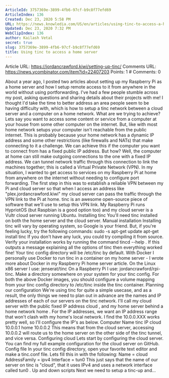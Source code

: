 ```yaml
---
ArticleId: 3757369e-3899-4fb6-97cf-b9c8f77efd69
ArticleIndex: 136
Created: Dec 23, 2020 5:58 PM
URL: https://news.knowledia.com/US/en/articles/using-tinc-to-access-a-home-server-c1619504b2c9911d0d6bc48303c7ea4e41c36f55
Updated: Dec 23, 2020 7:32 PM
WebClipIndex: 136
author: Kailash Vetal
secret: true
slug: 3757369e-3899-4fb6-97cf-b9c8f77efd69
title: Using tinc to access a home server
---
```

Article URL: https://jordancrawford.kiwi/setting-up-tinc/ Comments URL: https://news.ycombinator.com/item?id=22407203 Points: 1 # Comments: 0

About a year ago, I posted two articles about setting up my Raspberry Pi as a home server and how I setup remote access to it from anywhere in the world without using portforwarding. I've had a few people stumble across my post, asking questions and sharing details about their projects with me! I thought I'd take the time to better address an area people seem to be having difficulty with, which is how to setup a tinc network between a cloud server and a computer on a home network.
What are we trying to achieve?
Lets say you want to access some content or service from a computer at your house from some other computer on the internet. But, like with most home network setups your computer isn't reachable from the public internet. This is probably because your home network has a dynamic IP address and some other restrictions (like firewalls and NATs) that make connecting to it a challenge.
We can achieve this if the computer you want to connect from has a fixed public IP address. But how? Well, the computer at home can still make outgoing connections to the one with a fixed IP address. We can tunnel network traffic through this connection to link the machines together; this is called a Virtual Private Network (VPN).
In my situation, I wanted to get access to services on my Raspberry Pi at home from anywhere on the internet without needing to configure port forwarding. The first step in this was to establish a reliable VPN between my Pi and cloud server so that when I access an address like "plex.jordancrawford.kiwi" my cloud server can pass the traffic through the VPN link to the Pi at home.
tinc is an awesome open-source piece of software that we'll use to setup this VPN link. My Raspberry Pi runs HypriotOS (but Raspbian is a good option too) and my cloud server is a Vultr cloud server running Ubuntu.
Installing tinc
You'll need tinc installed on both the home server and the cloud server.
Manual installation
Installing tinc will vary by operating system, so Google is your friend. But, if you're feeling lucky, try the following commands:
sudo -s apt-get update apt-get install tinc
If you don't have any luck, you could try compiling it from source.
Verify your installation works by running the command tincd --help . If this outputs a message explaining all the options of tinc then everything worked fine!
Your tinc config directory will be /etc/tinc by default.
With Docker
I personally use Docker to run tinc in a container on my home server - I wrote more about Docker in my Raspberry Pi home server article.
On the Linux x86 server I use: jenserat/tinc
On a Raspberry Pi I use: jordancrawford/rpi-tinc.
Make a directory somewhere on your system for your tinc config. For both the above Docker images, you should configure a volume mapping from your tinc config directory to /etc/tinc inside the tinc container.
Planning our configuration
We're using tinc for quite a simple usecase, and as a result, the only things we need to plan out in advance are the names and IP addresses of each of our servers on the tinc network.
I'll call my cloud server with the public fixed IP address cloud , and my home server behind a home network home .
For the IP addresses, we want an IP address range that won't clash with my home's local network. I find the 10.0.0.XXX works pretty well, so I'll configure the IP's as below.
Computer Name tinc IP cloud 10.0.0.1 home 10.0.0.2
This means that from the cloud server, accessing 10.0.0.2 will route us to the home server on the other side of the tinc tunnel, and vice versa.
Configuring cloud
Lets start by configuring the cloud server.
You can find my full example configuration for the cloud server on GitHub.
Config file
In your tinc config directory, open your favorite text editor and make a tinc.conf file.
Lets fill this in with the following:
Name = cloud AddressFamily = ipv4 Interface = tun0
This just says that the name of our server on tinc is "cloud", that it uses IPv4 and uses a network interface called tun0 .
Up and down scripts
Next we need to setup a tinc-up and…
